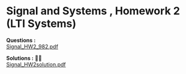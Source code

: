 # Signal and Systems , Homework 2  (LTI Systems)

**Questions :**   
<a href="https://github.com/BitterOcean/IUT/files/4528788/982.pdf">Signal_HW2_982.pdf</a>  



**Solutions :** :metal::sunglasses:   
[Signal_HW2solution.pdf](https://github.com/BitterOcean/IUT/files/4528791/Signal_HW2solution.pdf)


